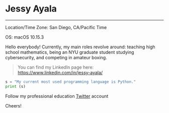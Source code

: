 # Jessy Ayala

---

Location/Time Zone: San Diego, CA/Pacific Time

OS: macOS 10.15.3

Hello everybody! Currently, my main roles revolve around: teaching high school mathematics, being an NYU graduate student studying cybersecurity, and competing in amateur boxing.

> You can find my LinkedIn page here: <https://www.linkedin.com/in/jessy-ayala/>

```python
s = "My current most used programming language is Python."
print (s)
```

Follow my professional education [Twitter](https://twitter.com/MrAyala0) account

Cheers! 
